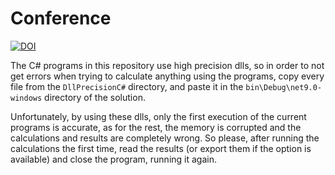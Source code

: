 # Conference

[![DOI](https://zenodo.org/badge/DOI/10.5281/zenodo.15531250.svg)](https://doi.org/10.5281/zenodo.15531250)

The C# programs in this repository use high precision dlls, so in order to not get errors when trying to calculate anything using the programs, copy every file from the `DllPrecisionC#` directory, and paste it in the `bin\Debug\net9.0-windows` directory of the solution.

Unfortunately, by using these dlls, only the first execution of the current programs is accurate, as for the rest, the memory is corrupted and the calculations and results are completely wrong. So please, after running the calculations the first time, read the results (or export them if the option is available) and close the program, running it again.